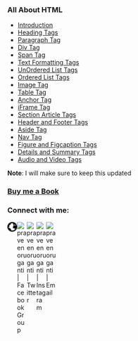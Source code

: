 ### All About HTML


- [Introduction](https://praveenoruganti.github.io/praveenoruganti-html/1_Introduction)
- [Heading Tags](https://praveenoruganti.github.io/praveenoruganti-html/2_Heading)
- [Paragraph Tag](https://praveenoruganti.github.io/praveenoruganti-html/3_Paragraph)
- [Div Tag](https://praveenoruganti.github.io/praveenoruganti-html/4_Div)
- [Span Tag](https://praveenoruganti.github.io/praveenoruganti-html/5_Span)
- [Text Formatting Tags](https://praveenoruganti.github.io/praveenoruganti-html/6_Text%20Formatting)
- [UnOrdered List Tags](https://praveenoruganti.github.io/praveenoruganti-html/7_UnOrdered%20List)
- [Ordered List Tags](https://praveenoruganti.github.io/praveenoruganti-html/8_Ordered%20List)
- [Image Tag](https://praveenoruganti.github.io/praveenoruganti-html/9_Image)
- [Table Tag](https://praveenoruganti.github.io/praveenoruganti-html/10_Table)
- [Anchor Tag](https://praveenoruganti.github.io/praveenoruganti-html/11_Anchor)
- [iFrame Tag](https://praveenoruganti.github.io/praveenoruganti-html/12_iFrame)
- [Section Article Tags](https://praveenoruganti.github.io/praveenoruganti-html/13_Section_Article)
- [Header and Footer Tags](https://praveenoruganti.github.io/praveenoruganti-html/14_Header_Footer)
- [Aside Tag](https://praveenoruganti.github.io/praveenoruganti-html/15_Aside)
- [Nav Tag](https://praveenoruganti.github.io/praveenoruganti-html/16_Nav)
- [Figure and Figcaption Tags](https://praveenoruganti.github.io/praveenoruganti-html/17_Figure_Figcaption)
- [Details and Summary Tags](https://praveenoruganti.github.io/praveenoruganti-html/18_Details_Summary)
- [Audio and Video Tags](https://praveenoruganti.github.io/praveenoruganti-html/19_Audio_Video)

**Note**: I will make sure to keep this updated

### [Buy me a Book](https://bit.ly/388sUbE)


### Connect with me:

[<img align="left" alt="praveenorugantitech.blogspot.com" width="22px" src="https://raw.githubusercontent.com/iconic/open-iconic/master/svg/globe.svg" />][website]
[<img align="left" alt="praveenoruganti | Facebook Group" width="22px" src="https://cdn.jsdelivr.net/npm/simple-icons@v3/icons/facebook.svg" />][facebookgroup]
[<img align="left" alt="praveenoruganti | Twitter" width="22px" src="https://cdn.jsdelivr.net/npm/simple-icons@v3/icons/twitter.svg" />][twitter]
[<img align="left" alt="praveenoruganti | Instagram" width="22px" src="https://cdn.jsdelivr.net/npm/simple-icons@v3/icons/instagram.svg" />][instagram]
[<img align="left" alt="praveenoruganti | Email" width="22px" src="https://cdn.jsdelivr.net/npm/simple-icons@v3/icons/gmail.svg" />][email]

<br/>

[website]: https://praveenorugantitech.blogspot.com
[twitter]: https://mobile.twitter.com/praveenoruganti
[facebookgroup]: https://www.facebook.com/groups/praveenorugantitech
[instagram]: https://instagram.com/praveenorugantitech
[email]: mailto:praveenorugantitech@gmail.com

